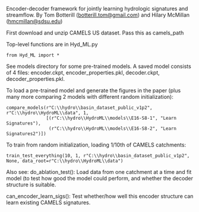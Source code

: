 Encoder-decoder framework for jointly learning hydrologic signatures and streamflow.
By Tom Botterill (botterill.tom@gmail.com) and Hilary McMillan (hmcmillan@sdsu.edu)

First download and unzip CAMELS US dataset. Pass this as camels_path

Top-level functions are in Hyd_ML.py

```
from Hyd_ML import *
```

See models directory for some pre-trained models.
A saved model consists of 4 files: encoder.ckpt, encoder_properties.pkl, decoder.ckpt, decoder_properties.pkl. 

To load a pre-trained model and generate the figures in the paper (plus many more comparing 2 models with different random initialization):
```
compare_models(r"C:\\hydro\\basin_dataset_public_v1p2", r"C:\\hydro\\HydroML\\data", 1,
               [(r"C:\\hydro\\HydroML\\models\\E16-S8-1", "Learn Signatures"),
                (r"C:\\hydro\\HydroML\\models\\E16-S8-2", "Learn Signatures2")])
```

To train from random initialization, loading 1/10th of CAMELS catchments:
```
train_test_everything(10, 1, r"C:\\hydro\\basin_dataset_public_v1p2", None, data_root=r"C:\\hydro\\HydroML\\data")
```

Also see:
do_ablation_test(): Load data from one catchment at a time and fit model (to test how good the model could perform, and whether the 
decoder structure is suitable.

can_encoder_learn_sigs(): Test whether/how well this encoder structure can learn existing CAMELS signatures.
